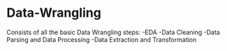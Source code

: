 # Data-Wrangling
Consists of all the basic Data Wrangling steps:
-EDA 
-Data Cleaning
-Data Parsing and Data Processing
-Data Extraction and Transformation
